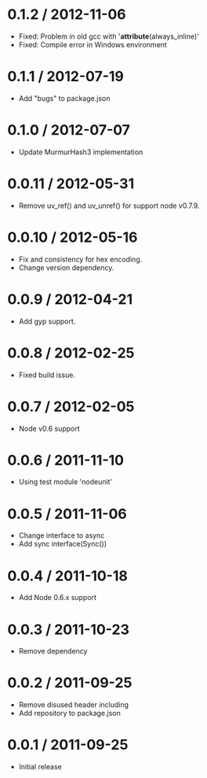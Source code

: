 0.1.2 / 2012-11-06
==================

  * Fixed: Problem in old gcc with '__attribute__(always_inline)'
  * Fixed: Compile error in Windows environment

0.1.1 / 2012-07-19
==================

  * Add "bugs" to package.json

0.1.0 / 2012-07-07
==================

  * Update MurmurHash3 implementation

0.0.11 / 2012-05-31
==================

  * Remove uv_ref() and uv_unref() for support node v0.7.9.

0.0.10 / 2012-05-16
==================

  * Fix and consistency for hex encoding.
  * Change version dependency.

0.0.9 / 2012-04-21
==================

  * Add gyp support.

0.0.8 / 2012-02-25
==================

  * Fixed build issue.

0.0.7 / 2012-02-05
==================

  * Node v0.6 support

0.0.6 / 2011-11-10
==================

  * Using test module 'nodeunit'

0.0.5 / 2011-11-06
==================

  * Change interface to async
  * Add sync interface(Sync())

0.0.4 / 2011-10-18
==================

  * Add Node 0.6.x support

0.0.3 / 2011-10-23
==================

  * Remove dependency

0.0.2 / 2011-09-25
==================

  * Remove disused header including
  * Add repository to package.json

0.0.1 / 2011-09-25
==================

  * Initial release
